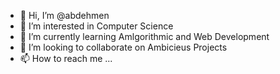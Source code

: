 - 👋 Hi, I’m @abdehmen
- 👀 I’m interested in Computer Science
- 🌱 I’m currently learning Amlgorithmic and Web Development
- 💞️ I’m looking to collaborate on Ambicieus Projects
- 📫 How to reach me ...

<!---
abdehmen/abdehmen is a ✨ special ✨ repository because its `README.md` (this file) appears on your GitHub profile.
You can click the Preview link to take a look at your changes.
--->
